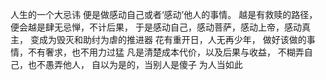 人生的一个大忌讳 便是做感动自己或者‘感动’他人的事情。
越是有救赎的路径，便会越是肆无忌惮，不计后果，
于是感动自己，感动菩萨，感动上帝，感动真主，
变成为毁灭和助纣为虐的推进器
花有重开日，人无再少年，
做好该做的事情，不有奢求，也不用力过猛
凡是清楚成本代价，以及后果与收益，
不糊弄自己，也不愚弄他人，
自以为是的，当别人是傻子
为人当如此
